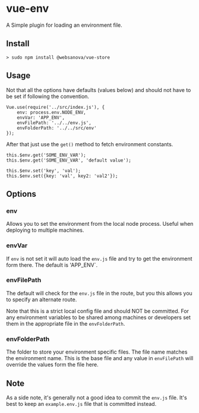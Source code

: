 # vue-env

A Simple plugin for loading an environment file.


## Install

~~~
> sudo npm install @websanova/vue-store
~~~


## Usage

Not that all the options have defaults (values below) and should not have to be set if following the convention.

~~~
Vue.use(require('../src/index.js'), {
    env: process.env.NODE_ENV,
    envVar: 'APP_ENV',
    envFilePath: '../../env.js',
    envFolderPath: '../../src/env'
});
~~~

After that just use the `get()` method to fetch environment constants.

~~~
this.$env.get('SOME_ENV_VAR');
this.$env.get('SOME_ENV_VAR', 'default value');

this.$env.set('key', 'val');
this.$env.set({key: 'val', key2: 'val2'});
~~~


## Options

### env

Allows you to set the environment from the local node process. Useful when deploying to multiple machines.

### envVar

If `env` is not set it will auto load the `env.js` file and try to get the environment form there. The default is 'APP_ENV`.

### envFilePath

The default will check for the `env.js` file in the route, but you this allows you to specify an alternate route.

Note that this is a strict local config file and should NOT be committed. For any environment variables to be shared among machines or developers set them in the appropriate file in the `envFolderPath`.

### envFolderPath

The folder to store your environment specific files. The file name matches the environment name. This is the base file and any value in `envFilePath` will override the values form the file here.


## Note

As a side note, it's generally not a good idea to commit the `env.js` file. It's best to keep an `example.env.js` file that is committed instead.